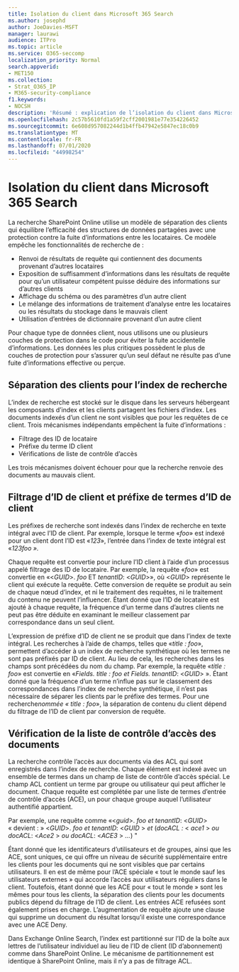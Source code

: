 ```yaml
---
title: Isolation du client dans Microsoft 365 Search
ms.author: josephd
author: JoeDavies-MSFT
manager: laurawi
audience: ITPro
ms.topic: article
ms.service: O365-seccomp
localization_priority: Normal
search.appverid:
- MET150
ms.collection:
- Strat_O365_IP
- M365-security-compliance
f1.keywords:
- NOCSH
description: 'Résumé : explication de l’isolation du client dans Microsoft 365 Search.'
ms.openlocfilehash: 2c57b5610fd1a59f2cff2001981e77e354226452
ms.sourcegitcommit: 6e608d957082244d1b4ffb47942e5847ec18c0b9
ms.translationtype: MT
ms.contentlocale: fr-FR
ms.lasthandoff: 07/01/2020
ms.locfileid: "44998254"
---
```

# <a name="tenant-isolation-in-microsoft-365-search"></a>Isolation du client dans Microsoft 365 Search

La recherche SharePoint Online utilise un modèle de séparation des clients qui équilibre l’efficacité des structures de données partagées avec une protection contre la fuite d’informations entre les locataires. Ce modèle empêche les fonctionnalités de recherche de :

- Renvoi de résultats de requête qui contiennent des documents provenant d’autres locataires
- Exposition de suffisamment d’informations dans les résultats de requête pour qu’un utilisateur compétent puisse déduire des informations sur d’autres clients
- Affichage du schéma ou des paramètres d’un autre client
- Le mélange des informations de traitement d’analyse entre les locataires ou les résultats du stockage dans le mauvais client
- Utilisation d’entrées de dictionnaire provenant d’un autre client

Pour chaque type de données client, nous utilisons une ou plusieurs couches de protection dans le code pour éviter la fuite accidentelle d’informations. Les données les plus critiques possèdent le plus de couches de protection pour s’assurer qu’un seul défaut ne résulte pas d’une fuite d’informations effective ou perçue.

## <a name="tenant-separation-for-the-search-index"></a>Séparation des clients pour l’index de recherche

L’index de recherche est stocké sur le disque dans les serveurs hébergeant les composants d’index et les clients partagent les fichiers d’index. Les documents indexés d’un client ne sont visibles que pour les requêtes de ce client. Trois mécanismes indépendants empêchent la fuite d’informations :

- Filtrage des ID de locataire
- Préfixe du terme ID client
- Vérifications de liste de contrôle d’accès

Les trois mécanismes doivent échouer pour que la recherche renvoie des documents au mauvais client.

## <a name="tenant-id-filtering-and-tenant-id-term-prefixing"></a>Filtrage d’ID de client et préfixe de termes d’ID de client

Les préfixes de recherche sont indexés dans l’index de recherche en texte intégral avec l’ID de client. Par exemple, lorsque le terme «*foo*» est indexé pour un client dont l’ID est «*123*», l’entrée dans l’index de texte intégral est «*123foo ».*

Chaque requête est convertie pour inclure l’ID client à l’aide d’un processus appelé filtrage des ID de locataire. Par exemple, la requête «*foo*» est convertie en «<*GUID*>. *foo* ET *tenantID*: <*GUID*>», où <*GUID*> représente le client qui exécute la requête. Cette conversion de requête se produit au sein de chaque nœud d’index, et ni le traitement des requêtes, ni le traitement du contenu ne peuvent l’influencer. Étant donné que l’ID de locataire est ajouté à chaque requête, la fréquence d’un terme dans d’autres clients ne peut pas être déduite en examinant le meilleur classement par correspondance dans un seul client.

L’expression de préfixe d’ID de client ne se produit que dans l’index de texte intégral. Les recherches à l’aide de champs, telles que «*title : foo*», permettent d’accéder à un index de recherche synthétique où les termes ne sont pas préfixés par ID de client. Au lieu de cela, les recherches dans les champs sont précédées du nom du champ. Par exemple, la requête «*title : foo*» est convertie en «*Fields. title : foo et Fields. tenantID*: <*GUID*> ». Étant donné que la fréquence d’un terme n’influe pas sur le classement des correspondances dans l’index de recherche synthétique, il n’est pas nécessaire de séparer les clients par le préfixe des termes. Pour une recherche*nommée « title : foo*», la séparation de contenu du client dépend du filtrage de l’ID de client par conversion de requête.

## <a name="document-access-control-list-checks"></a>Vérification de la liste de contrôle d’accès des documents

La recherche contrôle l’accès aux documents via des ACL qui sont enregistrés dans l’index de recherche. Chaque élément est indexé avec un ensemble de termes dans un champ de liste de contrôle d’accès spécial. Le champ ACL contient un terme par groupe ou utilisateur qui peut afficher le document. Chaque requête est complétée par une liste de termes d’entrée de contrôle d’accès (ACE), un pour chaque groupe auquel l’utilisateur authentifié appartient.

Par exemple, une requête comme «<*guid*>. *foo et tenantID*: <*GUID*> « devient : » <*GUID*>. *foo et tenantID*: <*GUID* >  *et* (*docACL :* < *ace1* >  *ou docACL*: <*Ace2* >  *ou docACL*: <*ACE3* >  *...*) "

Étant donné que les identificateurs d’utilisateurs et de groupes, ainsi que les ACE, sont uniques, ce qui offre un niveau de sécurité supplémentaire entre les clients pour les documents qui ne sont visibles que par certains utilisateurs. Il en est de même pour l’ACE spéciale « tout le monde sauf les utilisateurs externes » qui accorde l’accès aux utilisateurs réguliers dans le client. Toutefois, étant donné que les ACE pour « tout le monde » sont les mêmes pour tous les clients, la séparation des clients pour les documents publics dépend du filtrage de l’ID de client. Les entrées ACE refusées sont également prises en charge. L’augmentation de requête ajoute une clause qui supprime un document du résultat lorsqu’il existe une correspondance avec une ACE Deny.

Dans Exchange Online Search, l’index est partitionné sur l’ID de la boîte aux lettres de l’utilisateur individuel au lieu de l’ID de client (ID d’abonnement) comme dans SharePoint Online. Le mécanisme de partitionnement est identique à SharePoint Online, mais il n’y a pas de filtrage ACL.
